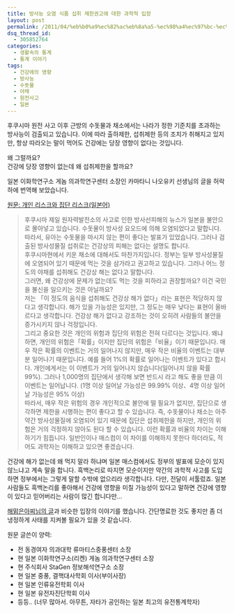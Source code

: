 ```yaml
---
title: 방사능 오염 식품 섭취 제한권고에 대한 과학적 입장
layout: post
permalink: /2011/04/%eb%b0%a9%ec%82%ac%eb%8a%a5-%ec%98%a4%ec%97%bc-%ec%8b%9d%ed%92%88-%ec%84%ad%ec%b7%a8-%ec%a0%9c%ed%95%9c%ea%b6%8c%ea%b3%a0%ec%97%90-%eb%8c%80%ed%95%9c-%ea%b3%bc%ed%95%99%ec%a0%81-%ec%9e%85%ec%9e%a5/
dsq_thread_id:
  - 305852764
categories:
  - 생활속의 통계
  - 통계 이야기
tags:
  - 건강에의 영향
  - 방사능
  - 수돗물
  - 야채
  - 원전사고
  - 일본
---
```

후쿠시마 원전 사고 이후 근방의 수돗물과 채소에서는 나라가 정한 기준치를 초과하는 방사능이 검출되고 있습니다. 이에 따라 출하제한, 섭취제한 등의 조치가 취해지고 있지만, 항상 따라오는 말이 먹어도 건강에는 당장 영향이 없다는 것입니다.

왜 그럴까요?  
건강에 당장 영향이 없는데 왜 섭취제한을 할까요?

일본 이화학연구소 게놈 의과학연구센터 소장인 카마타니 나오유키 선생님의 글을 허락하에 번역해 보았습니다.  
  
[원문: 개인 리스크와 집단 리스크(일본어)][1]

> 후쿠시마 제일 원자력발전소의 사고로 인한 방사선피해의 뉴스가 일본을 불안으로 몰아넣고 있습니다. 수돗물이 방사성 요오드에 의해 오염되었다고 말합니다. 따라서, 유아는 수돗물을 마시지 않는 편이 좋다는 발표가 있었습니다. 그러나 검출된 방사성물질 섭취로는 건강상의 피해는 없다는 설명도 합니다.  
> 후쿠시마현에서 키운 채소에 대해서도 마찬가지입니다. 정부는 일부 방사성물질에 오염되어 있기 때문에 먹는 것을 삼가라고 권고하고 있습니다. 그러나 어느 정도의 야채를 섭취해도 건강상 해는 없다고 말합니다.  
> 그러면, 왜 건강상에 문제가 없는데도 먹는 것을 피하라고 권장할까요? 이건 국민을 불신을 일으키는 것은 아닐까요?  
> 저는 「이 정도의 음식을 섭취해도 건강상 해가 없다」라는 표현은 적당하지 않다고 생각합니다. 해가 있을 가능성은 있지만, 그 정도는 매우 낮다는 표현이 올바르다고 생각합니다. 건강상 해가 없다고 강조하는 것이 오히려 사람들의 불안을 증가시키지 않나 걱정입니다.  
> 그리고 중요한 것은 개인의 위험과 집단의 위험은 전혀 다르다는 것입니다. 왜냐하면, 개인의 위험은「확률」이지만 집단의 위험은「비율」이기 때문입니다. 매우 작은 확률의 이벤트는 거의 일어나지 않지만, 매우 작은 비율의 이벤트는 대부분 일어나기 때문입니다. 예를 들어 1%의 확률로 일어나는 이벤트가 있다고 합시다. 개인에게서는 이 이벤트가 거의 일어나지 않습니다(일어나지 않을 확률 99%). 그러나 1,000명의 집단에서 생각해 보면 반드시 라고 해도 좋을 만큼 이 이벤트는 일어납니다. (1명 이상 일어날 가능성은 99.99% 이상、4명 이상 일어날 가능성은 95% 이상)  
> 따라서, 매우 작은 위험의 경우 개인적으로 불안에 떨 필요가 없지만, 집단으로 생각하면 제한을 시행하는 편이 좋다고 할 수 있습니다. 즉, 수돗물이나 채소는 아주 약간 방사성물질에 오염되어 있기 때문에 집단은 섭취제한을 하지만, 개인의 위험은 거의 걱정하지 않아도 된다 할 수 있습니다. 이런 확률과 비율의 차이는 이해하기가 힘듭니다. 일반인이나 매스컴이 이 차이를 이해하지 못한다 하더라도, 적어도 과학자는 이해하고 있으면 좋겠습니다. 

건강에 해가 없는데 왜 먹지 말라 하냐며 일본 매스컴에서도 정부의 발표에 모순이 있지 않느냐고 계속 말을 합니다. 흑백논리로 따지면 모순이지만 약간의 과학적 사고를 도입하면 정부에서는 그렇게 말할 수밖에 없으리라 생각합니다. 다만, 전달이 서툴렀죠. 일본 사람들도 흑백논리를 좋아해서 건강에 영향을 미칠 가능성이 있다고 말하면 건강에 영향이 있다고 믿어버리는 사람이 많긴 합니다만&#8230;

[해맑은아찌님의 글][2]과 비슷한 입장의 이야기를 했습니다. 간단명료한 것도 좋지만 좀 더 냉정하게 사태를 지켜볼 필요가 있을 것 같습니다.

원문 글쓴이 양력:

*   전 동경여자 의과대학 류마티스중풍센터 소장
*   현 일본 이화학연구소(리켄) 게놈 의과학연구센터 소장
*   현 주식회사 StaGen 정보해석연구소 소장
*   현 일본 중풍, 결핵대사학회 이사(부이사장)
*   현 일본 인류유전학회 이사
*   현 일본 유전자진단학회 이사
*   등등.. (너무 많아서. 아무튼, 자타가 공인하는 일본 최고의 유전통계학자)

 [1]: http://www.tufu.or.jp/bbs/bbs019.html
 [2]: http://blog.daum.net/sadprince57/767